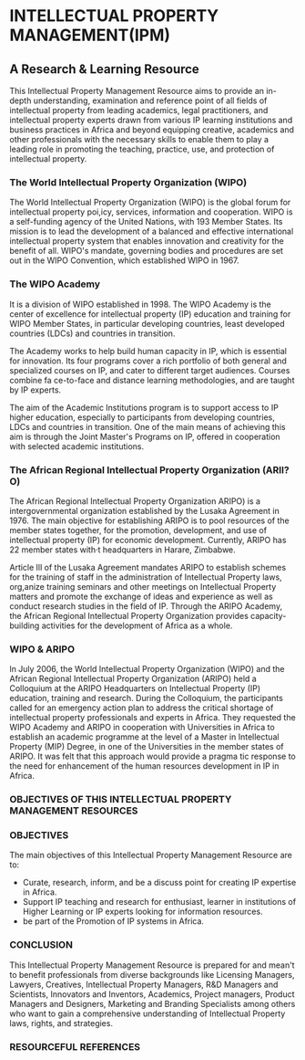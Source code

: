 # INTELLECTUAL PROPERTY MANAGEMENT(IPM)

## A Research & Learning Resource

This Intellectual Property Management Resource aims to provide an in-depth understanding, examination and reference point of all fields of intellectual property from leading academics, legal practitioners, and intellectual property experts drawn from various IP learning institutions and business practices in Africa and beyond equipping creative, academics and other professionals with the necessary skills to enable them to play a leading role in promoting the tea­ching, practice, use, and protection of intellectual property.


### The World Intellectual Property Organization (WIPO)

The World Intellectual Property Organization (WIPO) is the global forum for intellectual property poi,icy, services, information and cooperation. WIPO is a self-funding agency of the United Nations, with 193 Member States. Its mission is to lead the development of a balanced and effective international intellec­tual property system that enables innovation and creativity for the benefit of all. WIPO's mandate, gover­ning bodies and procedures are set out in the WIPO Convention, which established WIPO in 1967.

### The WIPO Academy

 It is a division of WIPO established in 1998. The WIPO Academy is the center of exce­llence for intellectual property (IP) education and training for WIPO Member States, in particular develo­ping countries, least developed countries (LDCs) and countries in transition. 
 
 The Academy works to help build human capacity in IP, which is essential for innovation. Its four programs cover a rich portfolio of both general and specialized courses on IP, and cater to different target audiences. Courses combine fa­ ce-to-face and distance learning methodologies, and are taught by IP experts. 
 
 The aim of the Academic Institutions program is to support access to IP higher education, especially to participants from develo­ping countries, LDCs and countries in transition. One of the main means of achieving this aim is through the Joint Master's Programs on IP, offered in cooperation with selected academic institutions.

### The African Regional Intellectual Property Organization (ARll?O)

The African Regional Intellectual Property Organization ARIPO) is a intergovernmental organization es­tablished by the Lusaka Agreement in 1976. The main objective for establishing ARIPO is to pool resour­ces of the member states together, for the promotion, development, and use of intellectual property (IP) for economic development. Currently, ARIPO has 22 member states with·t headquarters in Harare, Zim­babwe.

Article Ill of the Lusaka Agreement mandates ARIPO to establish schemes for the training of staff in the administration of Intellectual Property laws, org,anize training seminars and other meetings on Intellectual Property matters and promote the exchange of ideas and experience as well as conduct research studies in the field of IP. Through the ARIPO Academy, the African Regional Intellectual Property Organization provides capacity-building activities for the development of Africa as a whole.

### WIPO & ARIPO

ln July 2006, the World Intellectual Property Organization (WIPO) and the African Regional Intellectual Property Organization (ARIPO) held a Colloquium at the ARIPO Headquarters on
Intellectual Property (IP) education, training and research. During the Colloquium, the participants called for an emergency action plan to address the critical shortage of intellectual property professionals and ex­perts in Africa. They requested the WIPO Academy and ARIPO in cooperation with Universities in Africa to establish an academic programme at the level of a Master in Intellectual Property (MIP) Degree, in one of the Universities in the member states of ARIPO. It was felt that this approach would provide a pragma­ tic response to the need for enhancement of the human resources development in IP in Africa.


### OBJECTIVES OF THIS INTELLECTUAL PROPERTY MANAGEMENT RESOURCES
 
### OBJECTIVES

The main objectives of this Intellectual Property Management Resource are to:

* Curate, research, inform, and be a discuss point for creating IP expertise in Africa.
* Support IP teaching and research for enthusiast, learner in institutions of Higher Learning or IP experts looking for information resources.
* be part of the Promotion of IP systems in Africa.

### CONCLUSION

This Intellectual Property Management Resource is prepared for and mean't to benefit professionals from diverse backgrounds like Licensing Managers, Lawyers, Creatives, Intellectual Property Managers, R&D Managers and Scientists, Innovators and Inventors, Academics, Project managers, Product Managers and Designers, Marketing and Branding Specialists among others who want to gain a comprehensive understanding of Intellectual Property laws, rights, and strategies.

### RESOURCEFUL REFERENCES
